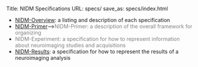 Title: NIDM Specifications
URL: specs/
save_as: specs/index.html

- [NIDM-Overview](nidm-overview.html): a listing and description of each specification
- [NIDM-Primer](nidm-primer.html)--><font color="grey">NIDM-Primer: a description of the overall framework for organizing</font>
- <!--[NIDM-Experiment](nidm-experiment.html)--> <font color="grey">NIDM-Experiment: a specification for how to represent information about neuroimaging studies and acquisitions</font>
- [NIDM-Results](nidm-results.html): a specification for how to represent the results of a neuroimaging analysis
